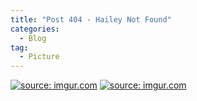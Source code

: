 ```yaml
---
title: "Post 404 - Hailey Not Found"
categories:
  - Blog
tag:
  - Picture
---
```


<a href="https://imgur.com/cv7VYH6"><img src="https://i.imgur.com/cv7VYH6.jpg" title="source: imgur.com" /></a>
<a href="https://imgur.com/8KkFy5a"><img src="https://i.imgur.com/8KkFy5a.jpg" title="source: imgur.com" /></a>

<script src="https://utteranc.es/client.js"  
        repo="serendipityinlife/serendipityinlife.github.io"
        issue-term="pathname"
        theme="github-light"
        crossorigin="anonymous"
        async>
</script>
